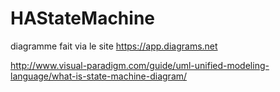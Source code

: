 # HAStateMachine
diagramme fait via le site https://app.diagrams.net

http://www.visual-paradigm.com/guide/uml-unified-modeling-language/what-is-state-machine-diagram/